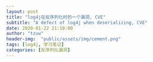 ```yaml
---
layout: post
title: "log4j在反序列化时的一个漏洞, CVE"
subtitle: "A defect of log4j when deserializing, CVE"
date: 2020-01-22 21:10:00
author: "tzuw"
header-img:  "public/assets/img/cement.png"
tags: [log4j, 学习笔记] 
categories: [反序列化漏洞]
---
```


